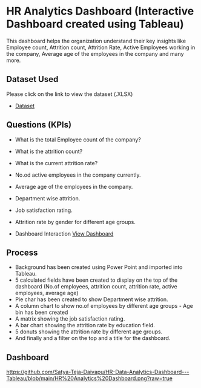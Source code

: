 # HR Analytics Dashboard (Interactive Dashboard created using Tableau)
This dashboard helps the organization understand their key insights like Employee count, Attrition count, Attrition Rate, Active Employees working in the company, Average age of the employees in the company and many more.
## Dataset Used
Please click on the link to view the dataset (.XLSX)
- <a href="https://github.com/Satya-Teja-Daivapu/HR-Data-Analytics-Dashboard---Tableau/blob/main/HR%20Data.xlsx">Dataset</a>

## Questions (KPIs)
- What is the total Employee count of the company?
- What is the attrition count?
- What is the current attrition rate?
- No.od active employees in the company currently.
- Average age of the employees in the company.
- Department wise attrition.
- Job satisfaction rating.
- Attrition rate by gender for different age groups.

- Dashboard Interaction <a href="https://github.com/Satya-Teja-Daivapu/HR-Data-Analytics-Dashboard---Tableau/blob/main/HR%20Analytics%20Dashboard.png"> View Dashboard</a>

## Process
- Background has been created using Power Point and imported into Tableau.
- 5 calculated fields have been created to display on the top of the dashboard (No.of employees, attrition count, attrition rate, active employees, average age)
- Pie char has been created to show Department wise attrition.
- A column chart to show no.of employees by different age groups - Age bin has been created
- A matrix showing the job satisfaction rating.
- A bar chart showing the attrition rate by education field.
- 5 donuts showing the attrition rate by different age groups.
- And finally and a filter on the top and a title for the dashboard.

## Dashboard
https://github.com/Satya-Teja-Daivapu/HR-Data-Analytics-Dashboard---Tableau/blob/main/HR%20Analytics%20Dashboard.png?raw=true
